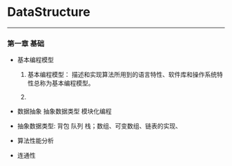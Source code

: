 # DataStructure

----------
### 第一章 基础 ###

- 基本编程模型

	1. 基本编程模型： 描述和实现算法所用到的语言特性、软件库和操作系统特性总称为基本编程模型。
	
	2. 	

- 数据抽象 抽象数据类型 模块化编程
- 抽象数据类型: 背包 队列 栈；数组、可变数组、链表的实现、
- 算法性能分析
- 连通性

